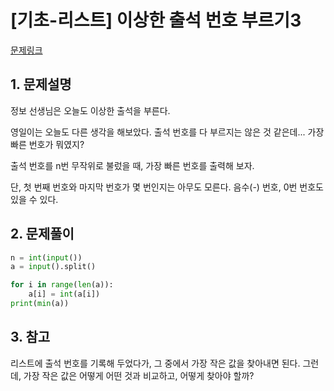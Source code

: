 # [기초-리스트] 이상한 출석 번호 부르기3

[문제링크](https://codeup.kr/problem.php?id=6094)



## 1. 문제설명

정보 선생님은 오늘도 이상한 출석을 부른다.

영일이는 오늘도 다른 생각을 해보았다.
출석 번호를 다 부르지는 않은 것 같은데... 가장 빠른 번호가 뭐였지?

출석 번호를 n번 무작위로 불렀을 때, 가장 빠른 번호를 출력해 보자.

단, 
첫 번째 번호와 마지막 번호가 몇 번인지는 아무도 모른다.
음수(-) 번호, 0번 번호도 있을 수 있다.




## 2. 문제풀이

```python
n = int(input())
a = input().split()

for i in range(len(a)):
    a[i] = int(a[i])
print(min(a))
```



## 3. 참고

리스트에 출석 번호를 기록해 두었다가, 그 중에서 가장 작은 값을 찾아내면 된다.
그런데, 가장 작은 값은 어떻게 어떤 것과 비교하고, 어떻게 찾아야 할까?

